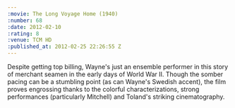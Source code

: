 ```yaml
--- 
:movie: The Long Voyage Home (1940)
:number: 68
:date: 2012-02-10
:rating: 8
:venue: TCM HD
:published_at: 2012-02-25 22:26:55 Z
---
```

Despite getting top billing, Wayne's just an ensemble performer in this story of merchant seamen in the early days of World War II. Though the somber pacing can be a stumbling point (as can Wayne's Swedish accent), the film proves engrossing thanks to the colorful characterizations, strong performances (particularly Mitchell) and Toland's striking cinematography. 